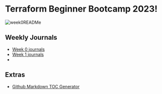 # Terraform Beginner Bootcamp 2023!

![week0READMe](https://github.com/oakzd/terraform-beginner-bootcamp-2023/assets/11877532/d0729a0c-2b8d-4c47-98ed-f12f6a92c5e2)

## Weekly Journals
- [Week 0 journals](journal/week0.md)
- [Week 1 journals](journal/week1.md)
- 
## Extras
- [Github Markdown TOC Generator](https://ecotrust-canada.github.io/markdown-toc/)
